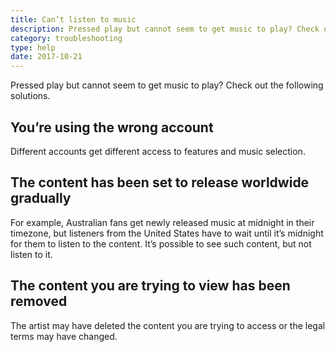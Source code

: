 ```yaml
---
title: Can’t listen to music
description: Pressed play but cannot seem to get music to play? Check out the following solutions.
category: troubleshooting
type: help
date: 2017-10-21
---
```


Pressed play but cannot seem to get music to play? Check out the following solutions.

## You’re using the wrong account

Different accounts get different access to features and music selection.

## The content has been set to release worldwide gradually

For example, Australian fans get newly released music at midnight in their timezone, but listeners from the United States have to wait until it’s midnight for them to listen to the content. It’s possible to see such content, but not listen to it.

## The content you are trying to view has been removed

The artist may have deleted the content you are trying to access or the legal terms may have changed.
